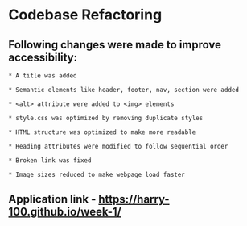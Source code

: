 # Codebase Refactoring

## Following changes were made to improve accessibility:

    * A title was added 

    * Semantic elements like header, footer, nav, section were added

    * <alt> attribute were added to <img> elements 
    
    * style.css was optimized by removing duplicate styles
    
    * HTML structure was optimized to make more readable
    
    * Heading attributes were modified to follow sequential order

    * Broken link was fixed

    * Image sizes reduced to make webpage load faster

## Application link - https://harry-100.github.io/week-1/
